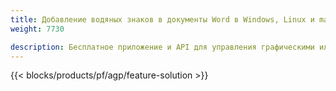```yaml
---
title: Добавление водяных знаков в документы Word в Windows, Linux и macOS 
weight: 7730

description: Бесплатное приложение и API для управления графическими или текстовыми водяными знаками в файлах DOC, DOCX и ODT.
---
```


{{< blocks/products/pf/agp/feature-solution >}} 

